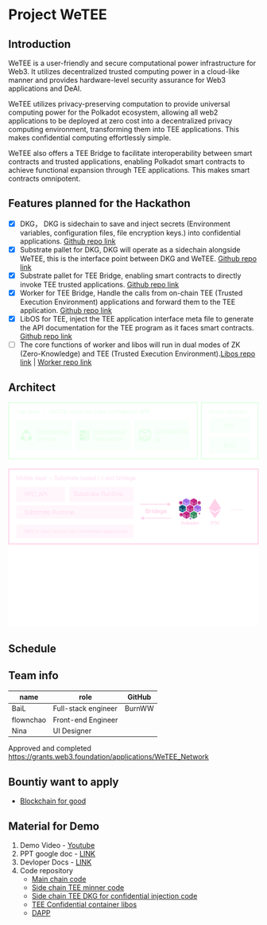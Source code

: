 # Project WeTEE
## Introduction
WeTEE is a user-friendly and secure computational power infrastructure for Web3. It utilizes decentralized trusted computing power in a cloud-like manner and provides hardware-level security assurance for Web3 applications and DeAI.

WeTEE utilizes privacy-preserving computation to provide universal computing power for the Polkadot ecosystem, allowing all web2 applications to be deployed at zero cost into a decentralized privacy computing environment, transforming them into TEE applications. This makes confidential computing effortlessly simple.

WeTEE also offers a TEE Bridge to facilitate interoperability between smart contracts and trusted applications, enabling Polkadot smart contracts to achieve functional expansion through TEE applications. This makes smart contracts omnipotent.

## Features planned for the Hackathon
- [x]  DKG， DKG is sidechain to save and inject secrets (Environment variables, configuration files, file encryption keys.) into confidential applications.  [Github repo link](https://github.com/wetee-dao/dsecret/tree/polkadot-2024-hackathon)
- [x] Substrate pallet for DKG, DKG will operate as a sidechain alongside WeTEE, this is the interface point between DKG and WeTEE. [Github repo link](https://github.com/wetee-dao/chain/tree/polkadot-2024-hackathon)
- [x] Substrate pallet for TEE Bridge, enabling smart contracts to directly invoke TEE trusted applications. [Github repo link](https://github.com/wetee-dao/chain/tree/polkadot-2024-hackathon)
- [x] Worker for TEE Bridge, Handle the calls from on-chain TEE (Trusted Execution Environment) applications and forward them to the TEE application. [Github repo link](https://github.com/wetee-dao/worker/tree/polkadot-2024-hackathon)
- [x] LibOS for TEE, inject the TEE application interface meta file to generate the API documentation for the TEE program as it faces smart contracts. [Github repo link](https://github.com/wetee-dao/libos-entry/tree/polkadot-2024-hackathon)
- [ ] The core functions of worker and libos will run in dual modes of ZK (Zero-Knowledge) and TEE (Trusted Execution Environment).[Libos repo link](https://github.com/wetee-dao/libos-entry/tree/polkadot-2024-hackathon) | [Worker repo link](https://github.com/wetee-dao/worker/tree/polkadot-2024-hackathon)

## Architect
![Architecture](./doc/arch.png)

## Schedule

## Team info
| name         | role         | GitHub |
| ----------- | ----------- | -----------  |
| BaiL       | Full-stack engineer  | BurnWW   |
| flownchao  | Front-end Engineer     |     |
| Nina       | UI Designer   |        |

Approved and completed https://grants.web3.foundation/applications/WeTEE_Network

##  Bountiy want to apply 
 - [Blockchain for good](https://dorahacks.io/hackathon/polkadot-2024-singapore/bounties-details#blockchain-for-good)

## Material for Demo
1. Demo Video - [Youtube](https://youtu.be/QveGcIUHLeE)
2. PPT google doc - [LINK](https://drive.google.com/file/d/1bX5nDMbrPtKXYLLJmnNotGM87QUc-9Ht/view?usp=sharing)
3. Devloper Docs - [LINK](https://wetee.gitbook.io/docment) 
4. Code repository
    - [Main chain code](https://github.com/wetee-dao/chain/tree/polkadot-2024-hackathon)
    - [Side chain TEE minner code](https://github.com/wetee-dao/tee-worker/tree/polkadot-2024-hackathon)
    - [Side chain TEE DKG for confidential injection code](https://github.com/wetee-dao/tee-dsecret/tree/polkadot-2024-hackathon)
    - [TEE Confidential container libos](https://github.com/wetee-dao/libos-entry/tree/polkadot-2024-hackathon)
    - [DAPP](https://github.com/wetee-dao/dapp/tree/polkadot-2024-hackathon)